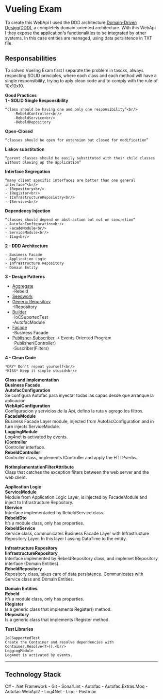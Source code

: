 # Vueling Exam
To create this WebApi I used the DDD architecture [Domain-Driven Design(DDD)](https://vaadin.com/learn/tutorials/ddd/ddd_and_hexagonal),
a completely domain-oriented architecture. With this WebApi I they expose the application's functionalities to be integrated by other 
systems. In this case entities are managed, using data persistence in TXT file.

## Responsabilities

To solved Vueling Exam first I separate the problem in tascks, always respecting SOLID principles,
where each class and each method will have a single responsibility, trying to aply clean code  and to comply with the rule of 10x10x10.


**Good Practices**<br/>
**1 - SOLID**
**Single Responsibility**
```
“class should be having one and only one responsibility”<br/>
	-RebeldController<br/>
	-RebeldService<br/>
	-RebeldRepository
```
**Open-Closed**
```
“classes should be open for extension but closed for modification”
```

**Liskov substitution**
```
“parent classes should be easily substituted with their child classes without blowing up the application”
```
**Interface Segregation**
```
“many client specific interfaces are better than one general interface”<br/>
- IRepository<br/>
- IRegister<br/>
- IInfrastructureReposiotry<br/>
- IService<br/>
```
**Dependency Injection**
```
“classes should depend on abstraction but not on concretion”
- AutofacConfiguration<br/>
- FacadeModule<br/>
- ServiceModule<br/>
- ILog<br/>
```

**2 - DDD Architecture**

```
- Business Facade
- Application Logic
- Infrastructure Repository
- Domain Entity
```

**3 - Design Patterns**
- [Aggregate](https://martinfowler.com/bliki/DDD_Aggregate.html)<br/>
-Rebeld<br/>
- [Seedwork](https://martinfowler.com/bliki/Seedwork.html)<br/>
- [Generic Repository](https://codewithshadman.com/repository-pattern-csharp/)<br/>
-IRepository<br/>
- [Builder](https://refactoring.guru/design-patterns/builder)<br/>
-IoCSuportedTest<br/>
-AutofacModule<br/>
- [Facade](https://www.tutorialspoint.com/design_pattern/facade_pattern.htm)<br/>
-Business Facade<br/>
- [Publisher-Subscriber](https://docs.microsoft.com/en-us/azure/architecture/patterns/publisher-subscriber) -> Events Oriented Program<br/>
-Publisher(Controller)<br/>
-Suscriber(Filters)<br/>

**4 - Clean Code**

```
*DRY* Don’t repeat yourself<br/>
*KISS* Keep it simple stupid<br/>
```

**Class and Implementation**<br/>
**Business Facade**<br/>
**AutofacConfiguration** <br/> Se configura Autofac para inyectar todas las capas desde que arranque la aplicacion<br /> 
**WebApiConfiguration**<br/> Configuracion y servicios de la Api, defino la ruta y agrego los filtros.<br/>
**FacadeModule**<br/> Business Facade Layer module, injected from AutofacConfiguration and in turn injects ServiceModule.<br/>
**LoggingModule**<br/> Log4net is activated by events.<br/>
**IController**<br/> Controller interface.<br/>
**RebeldController**<br/> Controller class, implements IController and apply the HTTPverbs.

**NotImplementationFilterAttribute**<br/> Class that catches the exception filters between the web server and the web client. <br/>

**Application Logic**<br/>
**ServiceModule**<br/> Module from Application Logic Layer, is injected by FacadeModule and inject to Infrastructure Repository.<br/>
**IService**<br/> Interface implementaded by RebeldService class.<br/>
**RebeldDto**<br/> It’s a module class, only has properties.<br/>
**RebeldService**<br/> Service class, communicates Business Facade Layer with Infrastructure Repository Layer. In this layer I assing DataTime to the entity.<br/>

**Infrastructure Repository**<br/>
**IInfrastructureRepository**<br/> Interface implemented by RebeldRepository class, and implemet IRepository interface (Domain Entities).<br/>
**RebeldRepository**<br/> Repository class, takes care of data persistence. Communicates with Service class and Domain Entities.<br/>

**Domain Entities**<br/>
**Rebeld**<br/> It’s a module class, only has properties.<br/>
**IRegister**<br/> Is a generic class that implements Register() method.<br/>
**IRepository**<br/> Is a generic class that implements IRegister <T> method.<br/>

**Test Libraries**
```
IoCSupportedTest
Create the Container and resolve dependencies with Container.Resolve<T>().<br/>
LoggingModule
Log4net is activated by events.
```
----------------------------------------------------------------------------
## Technology Stack<br/>
C#   -   .Net Framework     -   Git   -   SonarLint -   Autofac   -   Autofac.Extras.Moq   -   Autofac.WebApi2   -   Log4Net   -    Linq    -    Postman 

